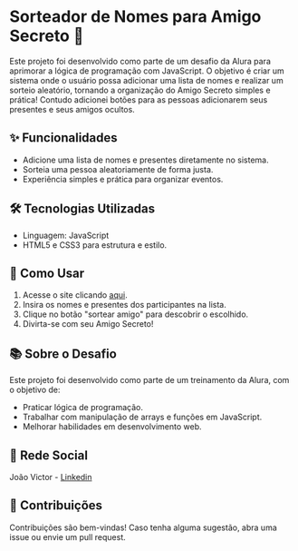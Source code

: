 # Sorteador de Nomes para Amigo Secreto 🎁
Este projeto foi desenvolvido como parte de um desafio da Alura para aprimorar a lógica de programação com JavaScript. O objetivo é criar um sistema onde o usuário possa adicionar uma lista de nomes e realizar um sorteio aleatório, tornando a organização do Amigo Secreto simples e prática!
Contudo adicionei botões para as pessoas adicionarem seus presentes e seus amigos ocultos.

## ✨ Funcionalidades
- Adicione uma lista de nomes e presentes diretamente no sistema.
- Sorteia uma pessoa aleatoriamente de forma justa.
- Experiência simples e prática para organizar eventos.
  
## 🛠️ Tecnologias Utilizadas
- Linguagem: JavaScript
- HTML5 e CSS3 para estrutura e estilo.

## 🚀 Como Usar
1. Acesse o site clicando [aqui](https://my-secret-friend-one.vercel.app).
2. Insira os nomes e presentes dos participantes na lista.
3. Clique no botão "sortear amigo" para descobrir o escolhido.
4. Divirta-se com seu Amigo Secreto!

## 📚 Sobre o Desafio
Este projeto foi desenvolvido como parte de um treinamento da Alura, com o objetivo de:

- Praticar lógica de programação.
- Trabalhar com manipulação de arrays e funções em JavaScript.
- Melhorar habilidades em desenvolvimento web.

 ## 📱 Rede Social
 João Victor - [Linkedin](www.linkedin.com/in/joao-victor-azevedo-181-sena)
 
## 🤝 Contribuições
Contribuições são bem-vindas! Caso tenha alguma sugestão, abra uma issue ou envie um pull request.




